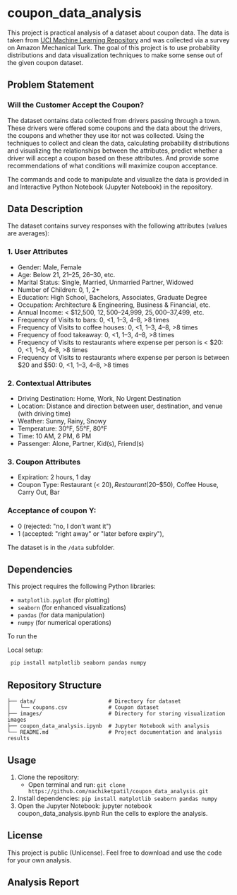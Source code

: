 # coupon_data_analysis


This project is practical analysis of a dataset about coupon data. The data is taken from [UCI Machine Learning Repository](https://archive.ics.uci.edu/) and was collected via a survey on Amazon Mechanical Turk.
The goal of this project is to use probability distributions and data visualization techniques to make some sense out of the given coupon dataset.

## Problem Statement
### Will the Customer Accept the Coupon?
The dataset contains data collected from drivers passing through a town. These drivers were offered some coupons  and the data about the drivers, the coupons and whether they use itor not was collected. 
Using the techniques to collect and clean the data, calculating probability distributions and visualizing the relationships between the attributes, predict whether a driver will accept a coupon based on these attributes. And provide some recommendations of what conditions will maximize coupon acceptance.

The commands and code to manipulate and visualize the data is provided in and Interactive Python Notebook (Jupyter Notebook) in the repository.

## Data Description
The dataset contains survey responses with the following attributes (values are averages):
### 1. User Attributes
- Gender: Male, Female
- Age: Below 21, 21–25, 26–30, etc.
- Marital Status: Single, Married, Unmarried Partner, Widowed
- Number of Children: 0, 1, 2+
- Education: High School, Bachelors, Associates, Graduate Degree
- Occupation: Architecture & Engineering, Business & Financial, etc.
- Annual Income: < $12,500, $12,500–$24,999, $25,000–$37,499, etc.
- Frequency of Visits to bars: 0, <1, 1–3, 4–8, >8 times
- Frequency of Visits to coffee houses: 0, <1, 1–3, 4–8, >8 times
- Frequency of food takeaway: 0, <1, 1–3, 4–8, >8 times
- Frequency of Visits to restaurants where expense per person is < $20: 0, <1, 1–3, 4–8, >8 times
- Frequency of Visits to restaurants where expense per person is between $20 and $50: 0, <1, 1–3, 4–8, >8 times
### 2. Contextual Attributes
- Driving Destination: Home, Work, No Urgent Destination
- Location: Distance and direction between user, destination, and venue (with driving time)
- Weather: Sunny, Rainy, Snowy
- Temperature: 30°F, 55°F, 80°F
- Time: 10 AM, 2 PM, 6 PM
- Passenger: Alone, Partner, Kid(s), Friend(s)
### 3. Coupon Attributes
- Expiration: 2 hours, 1 day
- Coupon Type: Restaurant (< $20), Restaurant ($20–$50), Coffee House, Carry Out, Bar

### Acceptance of coupon Y:  
- 0 (rejected: "no, I don’t want it")
- 1 (accepted: "right away" or "later before expiry"), 

The dataset is in the `/data` subfolder.

## Dependencies
This project requires the following Python libraries:
- `matplotlib.pyplot` (for plotting)
- `seaborn` (for enhanced visualizations)
- `pandas` (for data manipulation)
- `numpy` (for numerical operations)

To run the 


Local setup:
```bash
 pip install matplotlib seaborn pandas numpy
```

## Repository Structure
```
├── data/                       # Directory for dataset
│   └── coupons.csv             # Coupon dataset
├── images/                     # Directory for storing visualization images
├── coupon_data_analysis.ipynb  # Jupyter Notebook with analysis
└── README.md                   # Project documentation and analysis results
```

## Usage
1. Clone the repository:
   - Open terminal and run:
   `git clone https://github.com/nachiketpatil/coupon_data_analysis.git`
3. Install dependencies:
   `pip install matplotlib seaborn pandas numpy`
4. Open the Jupyter Notebook:
   jupyter notebook coupon_data_analysis.ipynb
   Run the cells to explore the analysis.

## License
This project is public (Unlicense). Feel free to download and use the code for your own analysis. 

## Analysis Report 


